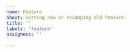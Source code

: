 ```yaml
---
name: Feature
about: Getting new or revamping old feature
title: ''
labels: 'feature'
assignees: ''

---
```





